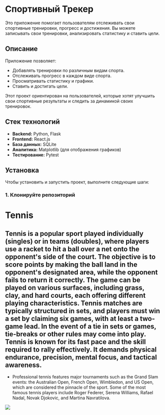 # Спортивный Трекер

Это приложение помогает пользователям отслеживать свои спортивные тренировки, прогресс и достижения. Вы можете записывать свои тренировки, анализировать статистику и ставить цели.

## Описание

Приложение позволяет:

- Добавлять тренировки по различным видам спорта.
- Отслеживать прогресс в каждом виде спорта.
- Просматривать статистику и графики.
- Ставить и достигать цели.

Этот проект ориентирован на пользователей, которые хотят улучшить свои спортивные результаты и следить за динамикой своих тренировок.

## Стек технологий

- **Backend:** Python, Flask
- **Frontend:** React.js
- **База данных:** SQLite
- **Аналитика:** Matplotlib (для отображения графиков)
- **Тестирование:** Pytest

## Установка

Чтобы установить и запустить проект, выполните следующие шаги:

### 1. Клонируйте репозиторий

# Tennis
## Tennis is a popular sport played individually (singles) or in teams (doubles), where players use a racket to hit a ball over a net onto the opponent's side of the court. The objective is to score points by making the ball land in the opponent's designated area, while the opponent fails to return it correctly. The game can be played on various surfaces, including grass, clay, and hard courts, each offering different playing characteristics. Tennis matches are typically structured in sets, and players must win a set by claiming six games, with at least a two-game lead. In the event of a tie in sets or games, tie-breaks or other rules may come into play. Tennis is known for its fast pace and the skill required to rally effectively. It demands physical endurance, precision, mental focus, and tactical awareness. 

- Professional tennis features major tournaments such as the Grand Slam events: the Australian Open, French Open, Wimbledon, and US Open, which are considered the pinnacle of the sport. Some of the most famous     tennis players include Roger Federer, Serena Williams, Rafael Nadal, Novak Djokovic, and Martina Navratilova.

![](https://th.bing.com/th/id/R.3513c8c761d0fe68bd9bc1b7f3002550?rik=w407gcxQKKZWpw&pid=ImgRaw&r=0)
